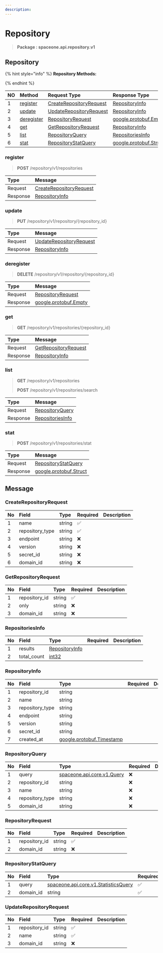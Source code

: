 ```yaml
---
description:  
---
```

# Repository

>  **Package : spaceone.api.repository.v1**

## Repository

{% hint style="info" %}
**Repository Methods:**

{%  endhint %}


| NO |  Method | Request Type | Response Type | Description |
| :--- | :--- | :--- | :--- | :--- |
| 1 | [register](Repository.md#register)| [CreateRepositoryRequest](Repository.md#createrepositoryrequest) | [RepositoryInfo](Repository.md#repositoryinfo) |  |
| 2 | [update](Repository.md#update)| [UpdateRepositoryRequest](Repository.md#updaterepositoryrequest) | [RepositoryInfo](Repository.md#repositoryinfo) |  |
| 3 | [deregister](Repository.md#deregister)| [RepositoryRequest](Repository.md#repositoryrequest) |[google.protobuf.Empty](https://github.com/protocolbuffers/protobuf/blob/master/src/google/protobuf/empty.proto)|  |
| 4 | [get](Repository.md#get)| [GetRepositoryRequest](Repository.md#getrepositoryrequest) | [RepositoryInfo](Repository.md#repositoryinfo) |  |
| 5 | [list](Repository.md#list)| [RepositoryQuery](Repository.md#repositoryquery) | [RepositoriesInfo](Repository.md#repositoriesinfo) |  |
| 6 | [stat](Repository.md#stat)| [RepositoryStatQuery](Repository.md#repositorystatquery) |[google.protobuf.Struct](https://github.com/protocolbuffers/protobuf/blob/master/src/google/protobuf/struct.proto)|  |

### register
> **POST** /repository/v1/repositories
>



| Type | Message |
| :--- | :--- |
| Request | [CreateRepositoryRequest](Repository.md#createrepositoryrequest) |
| Response |  [RepositoryInfo](Repository.md#repositoryinfo)  |



### update
> **PUT** /repository/v1/repository/{repository_id}
>



| Type | Message |
| :--- | :--- |
| Request | [UpdateRepositoryRequest](Repository.md#updaterepositoryrequest) |
| Response |  [RepositoryInfo](Repository.md#repositoryinfo)  |



### deregister
> **DELETE** /repository/v1/repository/{repository_id}
>



| Type | Message |
| :--- | :--- |
| Request | [RepositoryRequest](Repository.md#repositoryrequest) |
| Response | [google.protobuf.Empty](https://github.com/protocolbuffers/protobuf/blob/master/src/google/protobuf/empty.proto) |



### get
> **GET** /repository/v1/repositories/{repository_id}
>



| Type | Message |
| :--- | :--- |
| Request | [GetRepositoryRequest](Repository.md#getrepositoryrequest) |
| Response |  [RepositoryInfo](Repository.md#repositoryinfo)  |



### list
> **GET** /repository/v1/repositories
>
> **POST** /repository/v1/repositories/search




| Type | Message |
| :--- | :--- |
| Request | [RepositoryQuery](Repository.md#repositoryquery) |
| Response |  [RepositoriesInfo](Repository.md#repositoriesinfo)  |



### stat
> **POST** /repository/v1/repositories/stat
>



| Type | Message |
| :--- | :--- |
| Request | [RepositoryStatQuery](Repository.md#repositorystatquery) |
| Response | [google.protobuf.Struct](https://github.com/protocolbuffers/protobuf/blob/master/src/google/protobuf/struct.proto) |





## Message

### CreateRepositoryRequest
| No | Field | Type | Required | Description |
| :--- | :--- | :--- | :--- | :--- |
| 1 | name |string |✅ ||
| 2 | repository_type |string |✅ ||
| 3 | endpoint |string |❌ ||
| 4 | version |string |❌ ||
| 5 | secret_id |string |❌ ||
| 6 | domain_id |string |❌ ||

### GetRepositoryRequest
| No | Field | Type | Required | Description |
| :--- | :--- | :--- | :--- | :--- |
| 1 | repository_id |string |✅ ||
| 2 | only |string |❌ ||
| 3 | domain_id |string |❌ ||

### RepositoriesInfo
| No | Field | Type | Required | Description |
| :--- | :--- | :--- | :--- | :--- |
| 1 | results |[RepositoryInfo](Repository.md#repositoryinfo) | ||
| 2 | total_count |[int32](https://github.com/protocolbuffers/protobuf/blob/master/src/google/protobuf/type.proto) | ||

### RepositoryInfo
| No | Field | Type | Required | Description |
| :--- | :--- | :--- | :--- | :--- |
| 1 | repository_id |string | ||
| 2 | name |string | ||
| 3 | repository_type |string | ||
| 4 | endpoint |string | ||
| 5 | version |string | ||
| 6 | secret_id |string | ||
| 7 | created_at |[google.protobuf.Timestamp](https://github.com/protocolbuffers/protobuf/blob/master/src/google/protobuf/timestamp.proto) | ||

### RepositoryQuery
| No | Field | Type | Required | Description |
| :--- | :--- | :--- | :--- | :--- |
| 1 | query |[spaceone.api.core.v1.Query](https://spaceone-dev.gitbook.io/api-reference/common-v1/search-query) |❌ ||
| 2 | repository_id |string |❌ ||
| 3 | name |string |❌ ||
| 4 | repository_type |string |❌ ||
| 5 | domain_id |string |❌ ||

### RepositoryRequest
| No | Field | Type | Required | Description |
| :--- | :--- | :--- | :--- | :--- |
| 1 | repository_id |string |✅ ||
| 2 | domain_id |string |❌ ||

### RepositoryStatQuery
| No | Field | Type | Required | Description |
| :--- | :--- | :--- | :--- | :--- |
| 1 | query |[spaceone.api.core.v1.StatisticsQuery](https://spaceone-dev.gitbook.io/api-reference/common-v1/statistics-query) |✅ ||
| 2 | domain_id |string |✅ ||

### UpdateRepositoryRequest
| No | Field | Type | Required | Description |
| :--- | :--- | :--- | :--- | :--- |
| 1 | repository_id |string |✅ ||
| 2 | name |string |✅ ||
| 3 | domain_id |string |❌ ||
